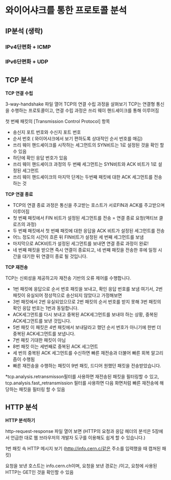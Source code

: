 # 와이어샤크를 통한 프로토콜 분석

## IP분석 (생락)

### IPv4단편화 + ICMP

### IPv6단편화 + UDP

## TCP 분석

**TCP 연결 수립**

3-way-handshake 파일 열어 TCP의 연결 수립 과정을 살펴보기
TCP는 연결형 통신을 수행하는 프로토콜이고, 연결 수립 과정은 쓰리 웨이 핸드셰이크를 통해 이루어짐

첫 번째 패킷의 [Transmission Control Protocol] 항목

-   송신지 포트 번호와 수신지 포트 번호
-   순서 번호 ( 와이어샤크에서 보기 편하도록 상대적인 순서 번호를 매김)
-   쓰리 웨이 핸드셰이크를 시작하는 세그먼트의 SYN비트는 1로 설정된 것을 확인 할 수 있음
-   하단에 확인 응답 번호가 있음
-   쓰리 웨이 핸드셰이크 과정의 두 번째 세그먼트는 SYN비트와 ACK 비트가 1로 설정된 세그먼트
-   쓰리 웨이 핸드셰이크의 마지막 단계는 두번째 패킷에 대한 ACK 세그먼트를 전송하는 것

**TCP 연결 종료**

-   TCP의 연결 종료 과정은 통신을 주고받는 호스트가 서로FIN과 ACK를 주고받으며 이루어짐
-   첫 번째 패킷에서 FIN 비트가 설정된 세그먼트를 전송 = 연결 종료 요청(액티브 클로즈의 과정)
-   두 번째 패킷에서 첫 번째 패킷에 대한 응답을 ACK 비트가 설정된 세그먼트를 전송
-   어느 정도의 시간이 흐른 뒤 FIN비트가 설정된 세 번째 세그먼트를 보냄
-   마지막으로 ACK비트가 설정된 세그먼트를 보내면 연결 종료 과정이 완료!
-   네 번째 패킷을 받으면 즉시 연결이 종료되고, 네 번째 패킷을 전송한 후에 일정 시간을 대기한 뒤 연결이 종료 될 것입니다.

**TCP 재전송**

TCP는 신뢰성을 제공하고자 재전송 기반의 오류 제어를 수행합니다.

-   1번 패킷에 응답으로 순서 번호 패킷을 보내고, 확인 응답 번호를 보냄
    여기서, 2번 패킷이 유실되어 정상적으로 송신되지 않았다고 가정해보면
-   3번 패킷에서 2번 유실되었으므로 2번 패킷의 순서 번호를 받지 못해 3번 패킷의 확인 응답 번호는 1번과 동일합니다.
-   ACK세그먼트를 다시 보내고 중복된 ACK세그먼트를 보내야 하는 상황, 중복된 ACK세그먼트를 보낸 것입니다.
-   5번 패킷 이 패킷은 4번 패킷에서 보내달라고 했던 순서 번호가 아니기에 한번 더 중복된 ACK세그먼트를 보냅니다.
-   7번 패킷 기대한 패킷이 아님
-   8번 패킷 이는 세번째로 중복된 ACK 세그먼트
-   세 번의 중복된 ACK 세그먼트를 수신하면 빠른 재전송과 더불어 빠른 회복 알고리즘이 수행됨
-   빠른 재전송을 수행하는 패킷이 9번 패킷, 드디어 원했던 패킷을 전송받았습니다.

\*tcp.analysis.retransmisson필터를 사용하면 재전송된 패킷을 필터링할 수 있고, tcp.analysis.fast_retransmission 필터를 사용하면 다음 화면처럼 빠른 재전송에 해당하는 패킷을 필터링 할 수 있음

## HTTP 분석

**HTTP 분석하기**

http-request-response 파일 열어 보면
(HTTP의 요청과 응답 헤더의 분석은 5장에서 언급한 대로 웹 브라우저의 개발자 도구를 이용해도 쉽게 할 수 있습니다.)

1번 패킷 속 HTTP 메시지 보기
(http://info.cern.c/같은 주소를 입력했을 때 캡쳐된 패킷)

요청을 보낸 호스트는 info.cern.ch이며, 요청을 보낸 경로는 /이고, 요청에 사용된 HTTP는 GET인 것을 확인할 수 있음
